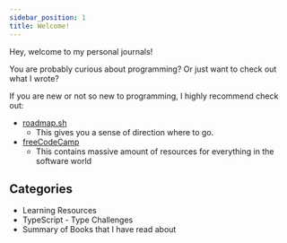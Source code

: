 ```yaml
---
sidebar_position: 1
title: Welcome!
---
```


Hey, welcome to my personal journals!

You are probably curious about programming? Or just want to check out what I wrote?

If you are new or not so new to programming, I highly recommend check out:

- [roadmap.sh](https://roadmap.sh/)
  - This gives you a sense of direction where to go.
- [freeCodeCamp](https://www.freecodecamp.org/)
  - This contains massive amount of resources for everything in the software world

## Categories

- Learning Resources
- TypeScript - Type Challenges
- Summary of Books that I have read about

